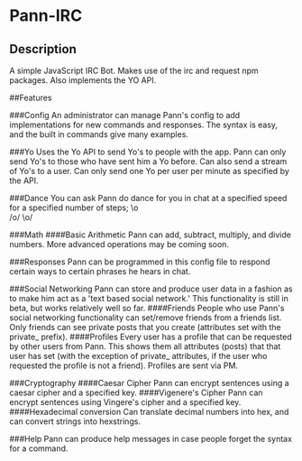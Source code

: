 # Pann-IRC

## Description

A simple JavaScript IRC Bot. Makes use of the irc and request npm packages. Also implements the YO API.

##Features

###Config
An administrator can manage Pann's config to add implementations for new commands and responses. The syntax is easy, and the built in commands give many examples.

###Yo
Uses the Yo API to send Yo's to people with the app. Pann can only send Yo's to those who have sent him a Yo before. Can also send a stream of Yo's to a user. Can only send one Yo per user per minute as specified by the API.

###Dance
You can ask Pann do dance for you in chat at a specified speed for a specified number of steps;
\o\
/o/
\o/

###Math
####Basic Arithmetic
Pann can add, subtract, multiply, and divide numbers. More advanced operations may be coming soon.

###Responses
Pann can be programmed in this config file to respond certain ways to certain phrases he hears in chat.

###Social Networking
Pann can store and produce user data in a fashion as to make him act as a 'text based social network.' This functionality is still in beta, but works relatively well so far.
####Friends
People who use Pann's social networking functionality can set/remove friends from a friends list. Only friends can see private posts that you create (attributes set with the private_ prefix).
####Profiles
Every user has a profile that can be requested by other users from Pann. This shows them all attributes (posts) that that user has set (with the exception of private_ attributes, if the user who requested the profile is not a friend). Profiles are sent via PM.

###Cryptography
####Caesar Cipher
Pann can encrypt sentences using a caesar cipher and a specified key.
####Vigenere's Cipher
Pann can encrypt sentences using Vingere's cipher and a specified key.
####Hexadecimal conversion
Can translate decimal numbers into hex, and can convert strings into hexstrings.

###Help
Pann can produce help messages in case people forget the syntax for a command.
